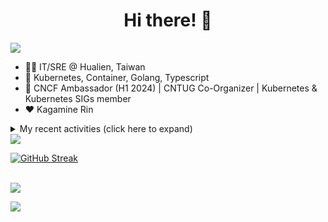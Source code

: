 <div align="center">
  <h1>Hi there! 👋</h1>
</div>

![](https://komarev.com/ghpvc/?username=tico88612&color=brightgreen&style=for-the-badge)

- 🧑‍💻 IT/SRE @ Hualien, Taiwan
- 🐳 Kubernetes, Container, Golang, Typescript
- 🤝 CNCF Ambassador (H1 2024) | CNTUG Co-Organizer | Kubernetes & Kubernetes SIGs member
- ❤️ Kagamine Rin

<details>
  <summary>My recent activities (click here to expand)</summary>

  #### 👷 Check out what I'm currently working on
  
  - [kubernetes-sigs/kubespray](https://github.com/kubernetes-sigs/kubespray) - Deploy a Production Ready Kubernetes Cluster (2 weeks ago)
  - [kubernetes/test-infra](https://github.com/kubernetes/test-infra) - Test infrastructure for the Kubernetes project. (2 weeks ago)
  - [cloud-native-taiwan/coscup-2024-workshop](https://github.com/cloud-native-taiwan/coscup-2024-workshop) - COSCUP 2024 IaC workshop files (3 weeks ago)
  - [HunterPie/localization](https://github.com/HunterPie/localization) - Localization repository for HunterPie&#39;s client (1 month ago)
  - [cloud-native-taiwan/status-infra-labs](https://github.com/cloud-native-taiwan/status-infra-labs) -  (1 month ago)
  - [cncf/k8s-conformance](https://github.com/cncf/k8s-conformance) - 🧪CNCF K8s Conformance Working Group (1 month ago)
  - [longhorn/website](https://github.com/longhorn/website) - https://longhorn.io/ (2 months ago)
  - [cncf/people](https://github.com/cncf/people) - Stores the data that will populate the various people listings on cncf.io (2 months ago)
  - [kubernetes/org](https://github.com/kubernetes/org) - Meta configuration for Kubernetes Github Org (3 months ago)
  - [kubernetes/website](https://github.com/kubernetes/website) - Kubernetes website and documentation repo:  (3 months ago)

  #### 🌱 My latest projects
  
  - [tico88612/get-real-ip](https://github.com/tico88612/get-real-ip) - 
  - [tico88612/podman-monitor-workshop](https://github.com/tico88612/podman-monitor-workshop) - 
  - [tico88612/cicd-hexo-blog-pages](https://github.com/tico88612/cicd-hexo-blog-pages) - 以 Hexo Blog 撰寫 CI/CD Pipeline 網頁
  - [tico88612/cicd-hexo-blog-template](https://github.com/tico88612/cicd-hexo-blog-template) - 以 Hexo Blog 撰寫 CI/CD Pipeline 模板
  - [tico88612/butter-toast-cup-2023](https://github.com/tico88612/butter-toast-cup-2023) - 奶油吐司杯 2023 分數計算機
  - [tico88612/cms-docker](https://github.com/tico88612/cms-docker) - Contest Management System v1.5.dev0 Docker Version
  - [tico88612/network-security-final](https://github.com/tico88612/network-security-final) - 
  - [tico88612/docker-init.engineer](https://github.com/tico88612/docker-init.engineer) - 純靠北工程師 Docker 架設版
  - [tico88612/kantai-teachme.tw](https://github.com/tico88612/kantai-teachme.tw) - 
  - [tico88612/minecraft_on_discord](https://github.com/tico88612/minecraft_on_discord) - Paste this link to Discord

  #### 🔭 Latest releases I've contributed to
  
  - [meshery/meshery](https://github.com/meshery/meshery) ([v0.8.0-beta.4](https://github.com/meshery/meshery/releases/tag/v0.8.0-beta.4), 2 days ago) - Meshery, the cloud native manager
  - [metal3-io/baremetal-operator](https://github.com/metal3-io/baremetal-operator) ([v0.8.0-rc.0](https://github.com/metal3-io/baremetal-operator/releases/tag/v0.8.0-rc.0), 2 days ago) - Bare metal host provisioning integration for Kubernetes
  - [backstage/backstage](https://github.com/backstage/backstage) ([v1.31.0-next.0](https://github.com/backstage/backstage/releases/tag/v1.31.0-next.0), 4 days ago) - Backstage is an open framework for building developer portals
  - [metal3-io/cluster-api-provider-metal3](https://github.com/metal3-io/cluster-api-provider-metal3) ([v1.8.0-rc.0](https://github.com/metal3-io/cluster-api-provider-metal3/releases/tag/v1.8.0-rc.0), 5 days ago) - Metal³ integration with https://github.com/kubernetes-sigs/cluster-api
  - [metal3-io/ip-address-manager](https://github.com/metal3-io/ip-address-manager) ([v1.8.0-rc.0](https://github.com/metal3-io/ip-address-manager/releases/tag/v1.8.0-rc.0), 1 week ago) - IP address Manager for Cluster API Provider Metal3
  - [HunterPie/localization](https://github.com/HunterPie/localization) ([1.0.33](https://github.com/HunterPie/localization/releases/tag/1.0.33), 2 weeks ago) - Localization repository for HunterPie&#39;s client
  - [kubernetes/website](https://github.com/kubernetes/website) ([snapshot-initial-v1.31](https://github.com/kubernetes/website/releases/tag/snapshot-initial-v1.31), 2 weeks ago) - Kubernetes website and documentation repo: 
  - [kedacore/keda](https://github.com/kedacore/keda) ([v2.15.1](https://github.com/kedacore/keda/releases/tag/v2.15.1), 2 weeks ago) -  KEDA is a Kubernetes-based Event Driven Autoscaling component. It provides event driven scale for any container running in Kubernetes 
  - [jaegertracing/jaeger](https://github.com/jaegertracing/jaeger) ([v1.60.0](https://github.com/jaegertracing/jaeger/releases/tag/v1.60.0), 3 weeks ago) - CNCF Jaeger, a Distributed Tracing Platform
  - [jaegertracing/jaeger-ui](https://github.com/jaegertracing/jaeger-ui) ([v1.60.0](https://github.com/jaegertracing/jaeger-ui/releases/tag/v1.60.0), 3 weeks ago) - Web UI for Jaeger

  #### 🔨 My recent Pull Requests
  
  - [[WIP] Upgrade Ceph CSI CephFS provisioner 3.11.0](https://github.com/kubernetes-sigs/kubespray/pull/11456) on [kubernetes-sigs/kubespray](https://github.com/kubernetes-sigs/kubespray) (2 weeks ago)
  - [Add tico88612 as reviewer](https://github.com/kubernetes-sigs/kubespray/pull/11453) on [kubernetes-sigs/kubespray](https://github.com/kubernetes-sigs/kubespray) (2 weeks ago)
  - [Add CI labels for kubernetes-sigs/kubespray](https://github.com/kubernetes/test-infra/pull/33289) on [kubernetes/test-infra](https://github.com/kubernetes/test-infra) (2 weeks ago)
  - [Make kubernetes v1.30.3 default ](https://github.com/kubernetes-sigs/kubespray/pull/11391) on [kubernetes-sigs/kubespray](https://github.com/kubernetes-sigs/kubespray) (1 month ago)
  - [Feat: Add missing zh-tw translation &amp; Fix wrong ID](https://github.com/HunterPie/localization/pull/99) on [HunterPie/localization](https://github.com/HunterPie/localization) (1 month ago)
  - [Feat: Upgrade external OCI cloud controller manager](https://github.com/kubernetes-sigs/kubespray/pull/11378) on [kubernetes-sigs/kubespray](https://github.com/kubernetes-sigs/kubespray) (1 month ago)
  - [Feat: Gateway API CRDs install support](https://github.com/kubernetes-sigs/kubespray/pull/11376) on [kubernetes-sigs/kubespray](https://github.com/kubernetes-sigs/kubespray) (1 month ago)
  - [Bump Cinder CSI Plugin to v1.30.0](https://github.com/kubernetes-sigs/kubespray/pull/11374) on [kubernetes-sigs/kubespray](https://github.com/kubernetes-sigs/kubespray) (1 month ago)
  - [Fix CentOS 7 yum repo baseurl update](https://github.com/kubernetes-sigs/kubespray/pull/11360) on [kubernetes-sigs/kubespray](https://github.com/kubernetes-sigs/kubespray) (1 month ago)
  - [Bump: OpenStack Cloud Controller Manager to 1.30.0](https://github.com/kubernetes-sigs/kubespray/pull/11358) on [kubernetes-sigs/kubespray](https://github.com/kubernetes-sigs/kubespray) (1 month ago)

  #### ⭐ Recent Stars
  
  - [ljcucc/mobai-alei](https://github.com/ljcucc/mobai-alei) - 膜拜阿雷的信眾有福了！現在到 mobai-alei.ljcu.cc 就可以產生膜拜貼圖！ (1 week ago)
  - [aome510/spotify-player](https://github.com/aome510/spotify-player) - A Spotify player in the terminal with full feature parity (1 month ago)
  - [nalexn/clean-architecture-swiftui](https://github.com/nalexn/clean-architecture-swiftui) - SwiftUI sample app using Clean Architecture. Examples of working with CoreData persistence, networking, dependency injection, unit testing, and more. (1 month ago)
  - [bpg/terraform-provider-proxmox](https://github.com/bpg/terraform-provider-proxmox) - Terraform Provider for Proxmox (1 month ago)
  - [kubernetes/enhancements](https://github.com/kubernetes/enhancements) - Enhancements tracking repo for Kubernetes (4 months ago)
  - [kubernetes-sigs/kubespray](https://github.com/kubernetes-sigs/kubespray) - Deploy a Production Ready Kubernetes Cluster (8 months ago)
  - [fduran/sadservers](https://github.com/fduran/sadservers) - SadServers: Linux &amp; DevOps Troubleshooting Scenarios SaaS (9 months ago)
  - [PKUFlyingPig/cs-self-learning](https://github.com/PKUFlyingPig/cs-self-learning) - 计算机自学指南 (9 months ago)
  - [gladstone-institutes/Bioinformatics-Workshops](https://github.com/gladstone-institutes/Bioinformatics-Workshops) - Workshops presented by the Gladstone Bioinformatics Core (10 months ago)
  - [mantou132/Spotify-Lyrics](https://github.com/mantou132/Spotify-Lyrics) - 🎉 Desktop Spotify Web Player Instant Synchronised Lyrics (11 months ago)

  #### 👯 Check out some of my recent followers
  
  - [AbdeenM](https://github.com/AbdeenM)
  - [Charles-Chrismann](https://github.com/Charles-Chrismann)
  - [hu8813](https://github.com/hu8813)
  - [wolf-yuan-6115](https://github.com/wolf-yuan-6115)
  - [tzuhsunn](https://github.com/tzuhsunn)
</details>

<img src="https://github-readme-stats.vercel.app/api?username=tico88612&hide_title=true&count_private=true&show_icons=true" />

<br>

<a href="https://git.io/streak-stats"><img src="https://streak-stats.demolab.com?user=tico88612&theme=one-dark-pro" alt="GitHub Streak" /></a>

<br>

<img src="https://github-profile-trophy.vercel.app/?username=tico88612&theme=flat&no-frame=true&theme=onedark&margin-w=15&column=4" />


![](https://hit.yhype.me/github/profile?user_id=17496418)
